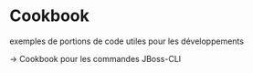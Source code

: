 Cookbook
========
exemples de portions de code utiles pour les développements


-> Cookbook pour les commandes JBoss-CLI
